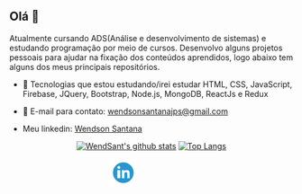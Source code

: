 ## Olá 👋

Atualmente cursando ADS(Análise e desenvolvimento de sistemas) e estudando programação por meio de cursos. Desenvolvo alguns projetos pessoais para ajudar na fixação dos conteúdos aprendidos, logo abaixo tem alguns dos meus principais repositórios. 

- 🌱 Tecnologias que estou estudando/irei estudar HTML, CSS, JavaScript, Firebase, JQuery, Bootstrap, Node.js, MongoDB, ReactJs e Redux
- 📩 E-mail para contato: wendsonsantanajps@gmail.com

- Meu linkedin: [Wendson Santana](https://www.linkedin.com/in/wendsant/)


<div align="center" >

[![WendSant's github stats](https://github-readme-stats.vercel.app/api?username=wendsant&count_private=trueshow_icons=true&theme=radical&bg_color=30,0d0d0d,191919&title_color=fff&text_color=fff&icon_color=79ff97)](https://github.com/anuraghazra/github-readme-stats)
[![Top Langs](https://github-readme-stats.vercel.app/api/top-langs/?username=wendsant&layout=compact&theme=radical&bg_color=30,0d0d0d,191919&title_color=fff&text_color=fff&icon_color=79ff97)](https://github.com/anuraghazra/github-readme-stats)

<div style="align-self: center;align-items: center; display: flex; justify-content: space-between; width: 150px;" >

<div style="align-self: center;align-items: center; display: flex; justify-content: space-between; width: 150px;" >
  <a href="https://www.linkedin.com/in/wendsant/">
    <img src="./github/linkedin.png" alt="linkedin" height="50">
  </a>
</div>
</div>
